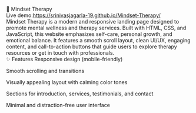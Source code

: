 🧠 Mindset Therapy<br>
Live demo:https://srinivasjagarla-19.github.io/Mindset-Therapy/
<br>
Mindset Therapy is a modern and responsive landing page designed to promote mental wellness and therapy services. Built with HTML, CSS, and JavaScript, this website emphasizes self-care, personal growth, and emotional balance. It features a smooth scroll layout, clean UI/UX, engaging content, and call-to-action buttons that guide users to explore therapy resources or get in touch with professionals.
<br>
✨ Features
Responsive design (mobile-friendly)

Smooth scrolling and transitions

Visually appealing layout with calming color tones

Sections for introduction, services, testimonials, and contact

Minimal and distraction-free user interface

